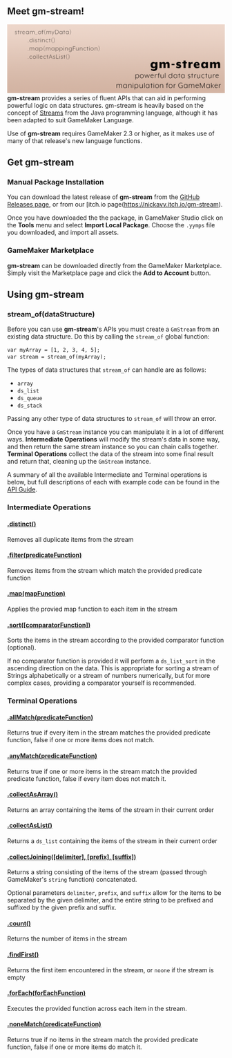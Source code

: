 ## Meet gm-stream!
![Header](images/header-wide.png)
**gm-stream** provides a series of fluent APIs that can aid in performing powerful logic on data structures. gm-stream is heavily based on the concept of [Streams](https://docs.oracle.com/javase/8/docs/api/java/util/stream/Stream.html) from the Java programming language, although it has been adapted to suit GameMaker Language.

Use of **gm-stream** requires GameMaker 2.3 or higher, as it makes use of many of that release's new language functions.

## Get gm-stream
### Manual Package Installation
You can download the latest release of **gm-stream** from the [GitHub Releases page](https://github.com/daikon-games/gm-stream/releases), or from our [itch.io page(https://nickavv.itch.io/gm-stream).

Once you have downloaded the the package, in GameMaker Studio click on the **Tools** menu and select **Import Local Package**. Choose the `.yymps` file you downloaded, and import all assets.

### GameMaker Marketplace
**gm-stream** can be downloaded directly from the GameMaker Marketplace. Simply visit the Marketplace page and click the **Add to Account** button.

## Using gm-stream
### stream_of(dataStructure)
Before you can use **gm-stream**'s APIs you must create a `GmStream` from an existing data structure. Do this by calling the `stream_of` global function:
```
var myArray = [1, 2, 3, 4, 5];
var stream = stream_of(myArray);
```
The types of data structures that `stream_of` can handle are as follows:
* `array`
* `ds_list`
* `ds_queue`
* `ds_stack`

Passing any other type of data structures to `stream_of` will throw an error.

Once you have a `GmStream` instance you can manipulate it in a lot of different ways. **Intermediate Operations** will modify the stream's data in some way, and then return the same stream instance so you can chain calls together. **Terminal Operations** collect the data of the stream into some final result and return that, cleaning up the `GmStream` instance.

A summary of all the available Intermediate and Terminal operations is below, but full descriptions of each with example code can be found in the [API Guide](API.md).

### Intermediate Operations
#### [.distinct()](API.md#distinct)
Removes all duplicate items from the stream

#### [.filter(predicateFunction)](API.md#filterpredicatefunction)
Removes items from the stream which match the provided predicate function

#### [.map(mapFunction)](API.md#mapmapfunction)
Applies the provied map function to each item in the stream

#### [.sort([comparatorFunction])](API.md#sortcomparatorFunction)
Sorts the items in the stream according to the provided comparator function (optional).

If no comparator function is provided it will perform a `ds_list_sort` in the ascending direction on the data.
This is appropriate for sorting a stream of Strings alphabetically or a stream of numbers numerically, but for more complex
cases, providing a comparator yourself is recommended.

### Terminal Operations
#### [.allMatch(predicateFunction)](API.md#allmatchpredicatefunction)
Returns true if every item in the stream matches the provided predicate function, false if one or more items does not match.

#### [.anyMatch(predicateFunction)](API.md#anymatchpredicatefunction)
Returns true if one or more items in the stream match the provided predicate function, false if every item does not match it.

#### [.collectAsArray()](API.md#collectasarray)
Returns an array containing the items of the stream in their current order

#### [.collectAsList()](API.md#collectaslist)
Returns a `ds_list` containing the items of the stream in their current order

#### [.collectJoining([delimiter], [prefix], [suffix])](API.md#collectjoiningdelimiter-prefix-suffix)
Returns a string consisting of the items of the stream (passed through GameMaker's `string` function) concatenated.

Optional parameters `delimiter`, `prefix`, and `suffix` allow for the items to be separated by the given delimiter, and the entire string to be prefixed and suffixed by the given prefix and suffix.

#### [.count()](API.md#count)
Returns the number of items in the stream

#### [.findFirst()](API.md#findFirst)
Returns the first item encountered in the stream, or `noone` if the stream is empty

#### [.forEach(forEachFunction)](API.md#foreachforeachfunction)
Executes the provided function across each item in the stream.

#### [.noneMatch(predicateFunction)](API.md#nonematchpredicatefunction)
Returns true if no items in the stream match the provided predicate function, false if one or more items do match it.
